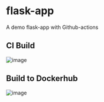 # flask-app
A demo flask-app with Github-actions

## CI Build

![image](https://user-images.githubusercontent.com/80843947/177004655-8d0f1ef8-1868-4fb7-a553-fb3850ce01a5.png)

## Build to Dockerhub

![image](https://user-images.githubusercontent.com/80843947/177004689-8bf556f3-1f1d-4afe-ae00-d0fae72e8275.png)


